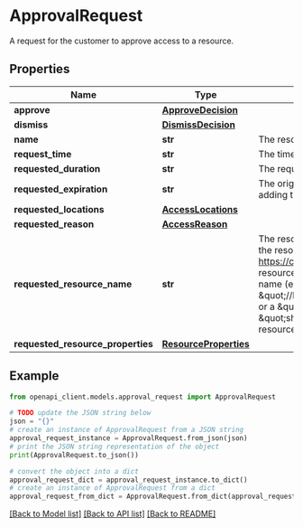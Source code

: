 # ApprovalRequest

A request for the customer to approve access to a resource.

## Properties

Name | Type | Description | Notes
------------ | ------------- | ------------- | -------------
**approve** | [**ApproveDecision**](ApproveDecision.md) |  | [optional] 
**dismiss** | [**DismissDecision**](DismissDecision.md) |  | [optional] 
**name** | **str** | The resource name of the request. Format is \&quot;{projects|folders|organizations}/{id}/approvalRequests/{approval_request}\&quot;. | [optional] 
**request_time** | **str** | The time at which approval was requested. | [optional] 
**requested_duration** | **str** | The requested access duration. | [optional] 
**requested_expiration** | **str** | The original requested expiration for the approval. Calculated by adding the requested_duration to the request_time. | [optional] 
**requested_locations** | [**AccessLocations**](AccessLocations.md) |  | [optional] 
**requested_reason** | [**AccessReason**](AccessReason.md) |  | [optional] 
**requested_resource_name** | **str** | The resource for which approval is being requested. The format of the resource name is defined at https://cloud.google.com/apis/design/resource_names. The resource name here may either be a \&quot;full\&quot; resource name (e.g. \&quot;//library.googleapis.com/shelves/shelf1/books/book2\&quot;) or a \&quot;relative\&quot; resource name (e.g. \&quot;shelves/shelf1/books/book2\&quot;) as described in the resource name specification. | [optional] 
**requested_resource_properties** | [**ResourceProperties**](ResourceProperties.md) |  | [optional] 

## Example

```python
from openapi_client.models.approval_request import ApprovalRequest

# TODO update the JSON string below
json = "{}"
# create an instance of ApprovalRequest from a JSON string
approval_request_instance = ApprovalRequest.from_json(json)
# print the JSON string representation of the object
print(ApprovalRequest.to_json())

# convert the object into a dict
approval_request_dict = approval_request_instance.to_dict()
# create an instance of ApprovalRequest from a dict
approval_request_from_dict = ApprovalRequest.from_dict(approval_request_dict)
```
[[Back to Model list]](../README.md#documentation-for-models) [[Back to API list]](../README.md#documentation-for-api-endpoints) [[Back to README]](../README.md)


